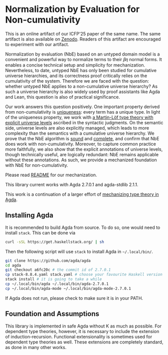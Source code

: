 # Normalization by Evaluation for Non-cumulativity

This is an online artifact of our ICFP'25 paper of the same name. The same artifact is also available
on [Zenodo](https://zenodo.org/records/15686111). Readers of this artifact are encouraged to experiment
with our artifact. 

Normalization by evaluation (NbE) based on an untyped domain model is a convenient and powerful way to
normalize terms to their 𝛽𝜂 normal forms. It enables a concise technical setup and simplicity for mechanization. 
Nevertheless, to date, untyped NbE has only been studied for cumulative universe hierarchies, and its
correctness proof critically relies on the cumulativity of the system. Therefore we are faced with the question:
whether untyped NbE applies to a non-cumulative universe hierarchy? As such a universe hierarchy is also
widely used by proof assistants like Agda and Lean, this question is also of practical significance.

Our work answers this question positively. One important property derived from non-cumulativity is
[uniqueness](NonCumulative.Ascribed.Consequences.html#7365): every term has a unique type. In light of the
uniqueness property, we work with [a Martin-Löf type theory with explicit universe levels](NonCumulative.Ascribed.Statics.Full.html#836)
ascribed in the syntactic judgments. On the semantic side, universe
levels are also explicitly managed, which leads to more complexity than the semantics with a cumulative
universe hierarchy. We prove that the NbE algorithm is [sound](NonCumulative.Ascribed.Soundness.html) and
[complete](NonCumulative.Ascribed.Completeness.html), and confirm that NbE does work
with non-cumulativity. Moreover, to capture common practice more faithfully, we also show that the explicit
annotations of universe levels, though technically useful, are logically redundant: NbE remains applicable
without these annotations. As such, we provide a mechanized foundation with NbE for non-cumulativity.

Please read [README](README.html) for our mechanization. 

This library current works with Agda 2.7.0.1 and agda-stdlib 2.1.1. 

This work is a continuation of a larger effort of [mechanizing type theory in Agda](/mech-type-theories).

## Installing Agda

It is recommended to build Agda from source. To do so, one would need to install
`stack`. This can be done via

``` bash
curl -sSL https://get.haskellstack.org/ | sh
```

Then the following script will use `stack` to install Agda in `~/.local/bin/`.

``` bash
git clone https://github.com/agda/agda
cd agda
git checkout a6fc20c # the commit id of 2.7.0.1
cp stack-8.8.4.yaml stack.yaml # choose your favourite Haskell version
stack install # it is going to take a while
cp ~/.local/bin/agda ~/.local/bin/agda-2.7.0.1
cp ~/.local/bin/agda-mode ~/.local/bin/agda-mode-2.7.0.1
```

If Agda does not run, please check to make sure it is in your PATH.

## Foundation and Assumptions

This library is implemented in safe Agda without K as much as possible. For dependent
type theories, however, it is necessary to include the extension of
induction-recursion. Functional extensionality is sometimes used for dependent type
theories as well. These extensions are completely standard, as done in many other
works. 
